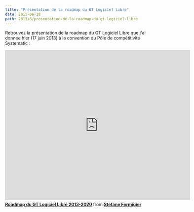```yaml
---
title: "Présentation de la roadmap du GT Logiciel Libre"
date: 2013-06-18
path: 2013/6/presentation-de-la-roadmap-du-gt-logiciel-libre
---
```


Retrouvez la présentation de la roadmap du GT Logiciel Libre que j'ai donnée hier (17 juin 2013) à la convention du Pôle de compétitivité Systematic :

<iframe src="http://www.slideshare.net/slideshow/embed_code/23138876" width="597" height="486" frameborder="0" marginwidth="0" marginheight="0" scrolling="no" style="border:1px solid #CCC;border-width:1px 1px 0;margin-bottom:5px" allowfullscreen webkitallowfullscreen mozallowfullscreen> </iframe> <div style="margin-bottom:5px"> <strong> <a href="http://www.slideshare.net/sfermigier/roadmap-du-gt-logiciel-libre" title="Roadmap du GT Logiciel Libre 2013-2020" target="_blank">Roadmap du GT Logiciel Libre 2013-2020</a> </strong> from <strong><a href="http://www.slideshare.net/sfermigier" target="_blank">Stefane Fermigier</a></strong> </div>